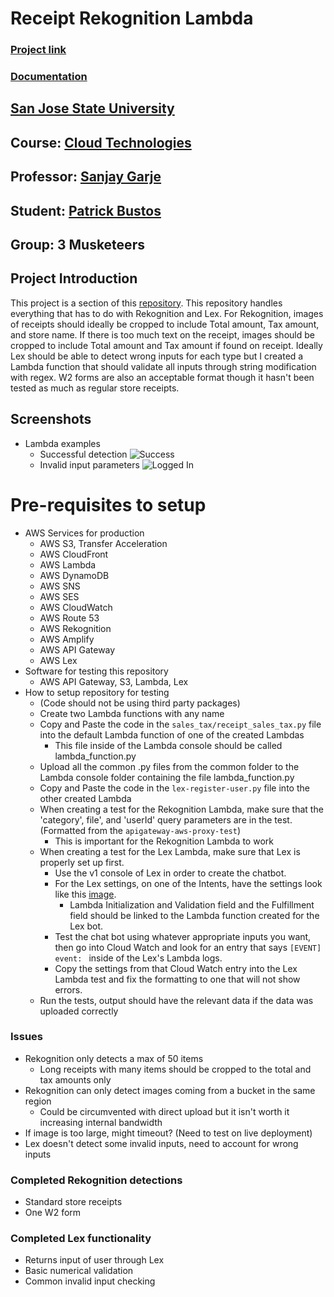 # Receipt Rekognition Lambda
### [Project link](https://master.d350pue95ehqmp.amplifyapp.com/)
### [Documentation](https://docs.google.com/document/d/1IlVUQphtsvE4nSn3mD8FkTK-arvkAeO-Rf9J3Ciekwk)

## [San Jose State University](http://www.sjsu.edu/)
## Course: [Cloud Technologies](http://info.sjsu.edu/web-dbgen/catalog/courses/CMPE281.html)
## Professor: [Sanjay Garje](https://www.linkedin.com/in/sanjaygarje/)
## Student: [Patrick Bustos](https://www.linkedin.com/in/patrickdbustos/)
## Group: 3 Musketeers
## Project Introduction
This project is a section of this [repository](https://github.com/bfkwong/itemize). This repository handles everything that has to do with Rekognition and Lex. For Rekognition, images of receipts should ideally be cropped to include Total amount, Tax amount, and store name. If there is too much text on the receipt, images should be cropped to include Total amount and Tax amount if found on receipt. Ideally Lex should be able to detect wrong inputs for each type but I created a Lambda function that should validate all inputs through string modification with regex. W2 forms are also an acceptable format though it hasn't been tested as much as regular store receipts.
## Screenshots
- Lambda examples
  - Successful detection ![Success](https://i.imgur.com/tX7yfoe.png)
  - Invalid input parameters ![Logged In](https://i.imgur.com/MlkbSzA.png)
# Pre-requisites to setup
- AWS Services for production
  - AWS S3, Transfer Acceleration
  - AWS CloudFront
  - AWS Lambda
  - AWS DynamoDB
  - AWS SNS
  - AWS SES
  - AWS CloudWatch
  - AWS Route 53
  - AWS Rekognition
  - AWS Amplify
  - AWS API Gateway
  - AWS Lex
- Software for testing this repository
  - AWS API Gateway, S3, Lambda, Lex
- How to setup repository for testing
  - (Code should not be using third party packages)
  - Create two Lambda functions with any name
  - Copy and Paste the code in the `sales_tax/receipt_sales_tax.py` file into the default Lambda function of one of the created Lambdas
    - This file inside of the Lambda console should be called lambda_function.py
  - Upload all the common .py files from the common folder to the Lambda console folder containing the file lambda_function.py
  - Copy and Paste the code in the `lex-register-user.py` file into the other created Lambda
  - When creating a test for the Rekognition Lambda, make sure that the 'category', file', and 'userId' query parameters are in the test. (Formatted from the `apigateway-aws-proxy-test`)
    - This is important for the Rekognition Lambda to work
  - When creating a test for the Lex Lambda, make sure that Lex is properly set up first.
    - Use the v1 console of Lex in order to create the chatbot.
    - For the Lex settings, on one of the Intents, have the settings look like this [image](https://i.imgur.com/5vo6pCi.png).
      - Lambda Initialization and Validation field and the Fulfillment field should be linked to the Lambda function created for the Lex bot.
    - Test the chat bot using whatever appropriate inputs you want, then go into Cloud Watch and look for an entry that says `[EVENT] event: ` inside of the Lex's Lambda logs. 
    - Copy the settings from that Cloud Watch entry into the Lex Lambda test and fix the formatting to one that will not show errors.
  - Run the tests, output should have the relevant data if the data was uploaded correctly
  
### Issues
- Rekognition only detects a max of 50 items
  - Long receipts with many items should be cropped to the total and tax amounts only
- Rekognition can only detect images coming from a bucket in the same region
  - Could be circumvented with direct upload but it isn't worth it increasing internal bandwidth
- If image is too large, might timeout? (Need to test on live deployment)
- Lex doesn't detect some invalid inputs, need to account for wrong inputs

### Completed Rekognition detections
- Standard store receipts
- One W2 form

### Completed Lex functionality
- Returns input of user through Lex
- Basic numerical validation
- Common invalid input checking